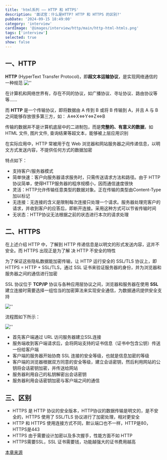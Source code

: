 ```yaml
---
title: 'html系列 —— HTTP 和 HTTPS'
description: '面试官：什么是HTTP? HTTP 和 HTTPS 的区别?'
pubDate: '2024-09-15 18:49:00'
category: 'interview'
cardImage: '@images/interview/http/main/http-html-htmls.png'
tags: ['interview']
selected: true
show: false
---
```


## 一、HTTP

**HTTP** (HyperText Transfer Protocol)，即**超文本运输协议**，是实现网络通信的一种规范
![''](@images/interview/http/http-html-htmls/image.png)

在计算机和网络世界有，存在不同的协议，如广播协议、寻址协议、路由协议等等......

而 **HTTP** 是一个传输协议，即将数据由 A 传到 B 或将 B 传输到 A，并且 A 与 B 之间能够存放很多第三方，如： A<=>X<=>Y<=>Z<=>B

传输的数据并不是计算机底层中的二进制包，而是**完整的、有意义的数据**，如 HTML 文件, 图片文件, 查询结果等超文本，能够被上层应用识别

在实际应用中，HTTP 常被用于在 Web 浏览器和网站服务器之间传递信息，以明文方式发送内容，不提供任何方式的数据加密

特点如下：

- 支持客户/服务器模式
- 简单快速：客户向服务器请求服务时，只需传送请求方法和路径。由于 HTTP 协议简单，使得HTTP服务器的程序规模小，因而通信速度很快
- 灵活：HTTP允许传输任意类型的数据对象。正在传输的类型由Content-Type加以标记
- 无连接：无连接的含义是限制每次连接只处理一个请求。服务器处理完客户的请求，并收到客户的应答后，即断开连接。采用这种方式可以节省传输时间
- 无状态：HTTP协议无法根据之前的状态进行本次的请求处理

## 二、HTTPS

在上述介绍 HTTP 中，了解到 HTTP 传递信息是以明文的形式发送内容，这并不安全。而 HTTPS 出现正是为了解 决 HTTP 不安全的特性

为了保证这些隐私数据能加密传输，让 HTTP 运行安全的 SSL/TLS 协议上，即 HTTPS = HTTP + SSL/TLS，通过 SSL 证书来验证服务器的身份，并为浏览器和服务器之间的通信进行加密

SSL 协议位于 **TCP/IP** 协议与各种应用层协议之间，浏览器和服务器在使用 **SSL** 建立连接时需要选择一组恰当的加密算法来实现安全通信，为数据通讯提供安全支持

![''](@images/interview/http/http-html-htmls/image2.png)

流程图如下所示：

![''](@images/interview/http/http-html-htmls/image3.png)

- 首先客户端通过 URL 访问服务器建立SSL连接
- 服务端收到客户端请求后，会将网站支持的证书信息（证书中包含公钥）传送一份给客户端
- 客户端的服务器开始协商 SSL 连接的安全等级，也就是信息加密的等级
- 客户端的浏览器根据双方同意的安全等级，建立会话密钥，然后利用网站的公钥将会话密钥加密，并传送给网站
- 服务器利用自己的私钥解密出会话密钥
- 服务器利用会话密钥加密与客户端之间的通信

## 三、区别

- HTTPS 是 HTTP 协议的安全版本，HTTP协议的数据传输是明文的，是不安全的，HTTPS 使用了 SSL/TLS 协议进行了加密处理，相对更安全
- HTTP 和 HTTPS 使用连接方式不同，默认端口也不一样，HTTP是80，HTTPS是443
- HTTPS 由于需要设计加密以及多次握手，性能方面不如 HTTP
- HTTPS需要SSL，SSL 证书需要钱，功能越强大的证书费用越高

[本章来源](https://vue3js.cn/interview/http/HTTP_HTTPS.html)
